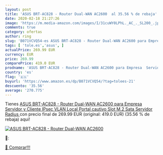 ```yaml
---
layout: post
title: 'ASUS BRT-AC828 - Router Dual-WAN AC2600  al 35.56 % de rebaja'
date: 2020-02-18 21:27:26
image: 'https://m.media-amazon.com/images/I/31cuWY0LPhL._AC_._SL200_.jpg'
comments: true
category: ofertas
author: ring
slug: 'B071VCVQ54-es ASUS BRT-AC828 - Router Dual-WAN AC2600 para Empresa...'
tags: [ 'tole.es','asus', ]
actualPrice: 269.99 EUR
currency: EUR
price: 269.99
comparePrice: 419.0 EUR
prodname: 'ASUS BRT-AC828 - Router Dual-WAN AC2600 para Empresa  Servidor y Cliente IPsec  VLAN Local  Portal cautivo  Slot M.2 Sata  Servidor Radius '
country: 'es'
flag: '🇪🇸'
buyurl: 'https://www.amazon.es/dp/B071VCVQ54/?tag=tolees-21'
descuento: '35.56'
average: '270.775'
---
```


Tienes [ASUS BRT-AC828 - Router Dual-WAN AC2600 para Empresa  Servidor y Cliente IPsec  VLAN Local  Portal cautivo  Slot M.2 Sata  Servidor Radius ](https://www.amazon.es/dp/B071VCVQ54/?tag=tolees-21) con precio final de  269.99 EUR (original: 419.0 EUR) (35.56 %  de rebaja) aqui!

[![ASUS BRT-AC828 - Router Dual-WAN AC2600 ](https://m.media-amazon.com/images/I/31cuWY0LPhL._AC_._SL200_.jpg)](https://www.amazon.es/dp/B071VCVQ54/?tag=tolees-21)

🔎:


[🛒 Comprar!!!](https://www.amazon.es/dp/B071VCVQ54/?tag=tolees-21)
